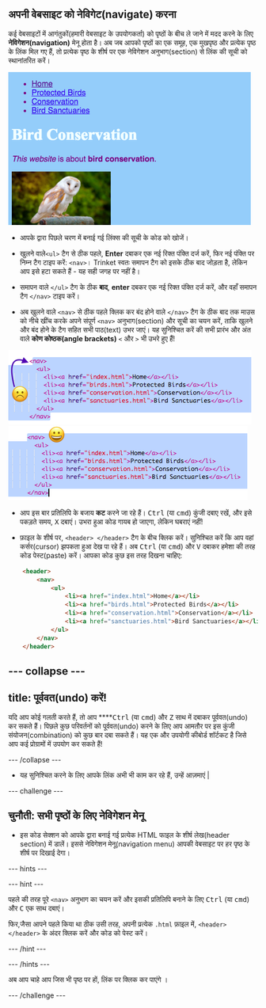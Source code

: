 ## अपनी वेबसाइट को नेविगेट(navigate) करना

कई वेबसाइटों में आगंतुकों(हमारी वेबसाइट के उपयोगकर्ता) को पृष्ठों के बीच ले जाने में मदद करने के लिए **नेविगेशन(navigation)** मेनू होता है। अब जब आपको पृष्ठों का एक समूह, एक मुखपृष्ठ और प्रत्येक पृष्ठ के लिंक मिल गए हैं, तो प्रत्येक पृष्ठ के शीर्ष पर एक नेविगेशन अनुभाग(section) से लिंक की सूची को स्थानांतरित करें।

![शीर्ष पर नेविगेशन लिंक के साथ एक वेब पेज का उदाहरण](images/egNavLinksAtTop.png)

- आपके द्वारा पिछले चरण में बनाई गई लिंक्स की सूची के कोड को खोजें।

- खुलने वाले`<ul>` टैग से ठीक पहले, **Enter** दबाकर एक नई रिक्त पंक्ति दर्ज करें, फिर नई पंक्ति पर निम्न टैग टाइप करें: `<nav>`। Trinket स्वतः समापन टैग को इसके ठीक बाद जोड़ता है, लेकिन आप इसे हटा सकते हैं - यह सही जगह पर नहीं है।

- समापन वाले `</ul>` टैग के ठीक **बाद**, **enter** दबकर एक नई रिक्त पंक्ति दर्ज करें, और वहाँ समापन टैग `</nav>` टाइप करें।

- अब खुलने वाले `<nav>` से ठीक पहले क्लिक कर बंद होने वाले `</nav>` टैग के ठीक बाद तक माउस को नीचे खींच करके अपने संपूर्ण `<nav>` अनुभाग(section) और सूची का चयन करें, ताकि खुलने और बंद होने के टैग सहित सभी पाठ(text) उभर जाएं। यह सुनिश्चित करें की सभी प्रारंभ और अंत वाले **कोण कोष्ठक(angle brackets)** `<` और `>` भी उभरे हुए हैं!

![Text पूरी तरह से चयनित नहीं है](images/egSelectedWhoops.png) ![पूरी तरह से चयनित text](images/egSelectedYay.png)

- आप इस बार प्रतिलिपि के बजाय **कट** करने जा रहे हैं। <kbd>Ctrl</kbd> (या <kbd>cmd</kbd>) कुंजी दबाए रखें, और इसे पकड़ते समय, <kbd>X</kbd> दबाएं। उभरा हुआ कोड गायब हो जाएगा, लेकिन घबराएं नहीं!

- फ़ाइल के शीर्ष पर, `<header> </header>` टैग के बीच क्लिक करें। सुनिश्चित करें कि आप वहां कर्सर(cursor) झपकता हुआ देख पा रहे हैं। अब <kbd>Ctrl</kbd> (या <kbd>cmd</kbd>) और <kbd>V</kbd> दबाकर हमेशा की तरह कोड पेस्ट(paste) करें। आपका कोड कुछ इस तरह दिखना चाहिए:

```html
    <header>
        <nav>
            <ul>
                <li><a href="index.html">Home</a></li>
                <li><a href="birds.html">Protected Birds</a></li>
                <li><a href="conservation.html">Conservation</a></li>
                <li><a href="sanctuaries.html">Bird Sanctuaries</a></li>
            </ul>
        </nav>
    </header>
```

--- collapse ---
---
title: पूर्ववत(undo) करें!
---

यदि आप कोई गलती करते हैं, तो आप ****<kbd>Ctrl</kbd> (या <kbd>cmd</kbd>) और <kbd>Z</kbd> साथ में दबाकर पूर्ववत(undo) कर सकते हैं। पिछले कुछ परिवर्तनों को पूर्ववत(undo) करने के लिए आप आमतौर पर इस कुंजी संयोजन(combination) को कुछ बार दबा सकते हैं। यह एक और उपयोगी कीबोर्ड शॉर्टकट है जिसे आप कई प्रोग्रामों में उपयोग कर सकते हैं!

--- /collapse ---

- यह सुनिश्चित करने के लिए आपके लिंक अभी भी काम कर रहे हैं, उन्हें आज़माएं |

--- challenge ---

## चुनौती: सभी पृष्ठों के लिए नेविगेशन मेनू

- इस कोड सेक्शन को आपके द्वारा बनाई गई प्रत्येक HTML फाइल के शीर्ष लेख(header section) में डालें। इससे नेविगेशन मेनू(navigation menu) आपकी वेबसाइट पर हर पृष्ठ के शीर्ष पर दिखाई देगा।

 --- hints ---

 --- hint ---

पहले की तरह पूरे `<nav>` अनुभाग का चयन करें और इसकी प्रतिलिपि बनाने के लिए <kbd>Ctrl</kbd> (या <kbd>cmd</kbd>) और <kbd>C</kbd> एक साथ दबाएं।

फिर,जैसा आपने पहले किया था ठीक उसी तरह, अपनी प्रत्येक `.html` फ़ाइल में, `<header> </header>` के अंदर क्लिक करें और कोड को पेस्ट करें।

 --- /hint ---

 --- /hints ---

अब आप चाहे आप जिस भी पृष्ठ पर हों, लिंक पर क्लिक कर पाएंगे ।

--- /challenge ---
